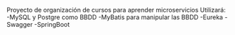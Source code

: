 Proyecto de organización de cursos para aprender microservicios
Utilizará:
  -MySQL y Postgre como BBDD
  -MyBatis para manipular las BBDD
  -Eureka
  -Swagger
  -SpringBoot
